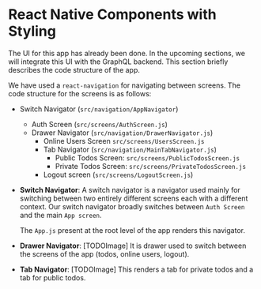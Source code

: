 # React Native Components with Styling

The UI for this app has already been done. In the upcoming sections, we will integrate this UI with the GraphQL backend. This section briefly describes the code structure of the app.

We have used a `react-navigation` for navigating between screens. The code structure for the screens is as follows:

- Switch Navigator (`src/navigation/AppNavigator`)
  - Auth Screen (`src/screens/AuthScreen.js`)
  - Drawer Navigator (`src/navigation/DrawerNavigator.js`)
    - Online Users Screen `src/screens/UsersScreen.js` 
    - Tab Navigator (`src/navigation/MainTabNavigator.js`)
      - Public Todos Screen: `src/screens/PublicTodosScreen.js`
      - Private Todos Screen: `src/screens/PrivateTodosScreen.js`
    - Logout screen (`src/screens/LogoutScreen.js`) 


- **Switch Navigator**: A switch navigator is a navigator used mainly for switching between two entirely different screens each with a different context. Our switch navigator broadly switches between `Auth Screen` and the main `App screen`. 

  The `App.js` present at the root level of the app renders this navigator.

- **Drawer Navigator**: [TODOImage] It is drawer used to switch between the screens of the app (todos, online users, logout).

- **Tab Navigator**: [TODOImage] This renders a tab for private todos and a tab for public todos.

